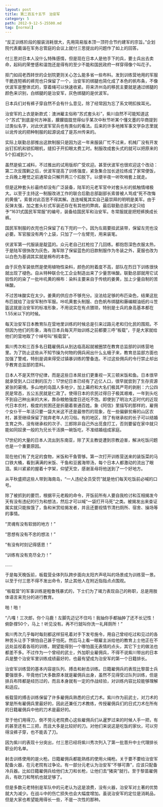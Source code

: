 ```yaml
---
layout: post
title: 第二百五十五节　治安军
category: 5
path: 2012-9-12-5-25500.md
tag: [normal]
---
```


“反正训练阶段的服装消耗很大，先用简易版本顶一顶符合节约建军的宗旨。”企划院代表戴谐在军务总管庭的会议上就付三思提出的问题作了如上的回答。

付三思对日本人没什么特殊感情，但是现在日本人是他手下的兵，要士兵出去卖命，起码的荣誉感和温饱还是得有的至少不能和国民政府一样穿得像个叫花子。

抠门如阎老西转世的企划院更则关心怎么能多省一些布料。发到训练营地用的军服干脆连短裤的裤兜也只保留了一个，治安军的绑腿也简化成了本色的帆布条，不像伏波军是整体式的，穿着绳可以快速收紧。将来济州岛的移民主要就是通过绑腿的颜色来识别，白绑腿的是治安军，灰色绑腿的是伏波军。

日本兵们对有裤子穿自然不会有什么意见，除了经常因为忘了系文明扣挨耳光。

治安军的上衣是新款式：澳洲雇主俗称“苏式套头衫”，紫川自然不可能知道这个“苏式”到底是何方神圣，朦朦胧胧觉得似乎某次中秋节听某个懂文墨的华商提到过类似名字，对此伏波军官兵也有类似的看法。后来的许多地摊军事文学杂志里就以讹传讹的把种制服的起源说成了是苏州传来的。

实际上联勤总部推出这款制服只是因为这一年来服装厂忙不过来，机械厂没有开发出钉扣机和锁扣眼机，缝扣子开扣眼太费工时。制服改成套头式的就可以把原来的5个扣减到2个。

虽然是偷工减料，不过推出的试用版却广受欢迎。甚至伏波军也很欢迎这个改动：第二次反围剿之后，伏波军提高了训练强度，紧急集合加长途拉练成了家常便饭，士兵晚上睡觉之前通常会只解开两三个扣脱下。以便半夜一听吹哨套上就走。

但是这种套头衫最终却没有广泛装备，陆军的元老军官中对套头衫的抵触情绪极大。以至于主持这一制服改进工作的联合后勤总部副部长索普被人骂成“死不改悔的黄俄”。索普对此百思不得其解。连连喊冤其实自己最崇拜的明明是美军。由于反弹太强，加之套头衫式军装还存在有其他的弊病，最后联勤总部决定只给予“1631式国民军常服”的编号，装备给国民军和治安军。冬常服就是把短裤换成长裤。

国民军制服的衣兜也只保留了右下兜的一个。因为左肩要挂武装带，保留左兜也没必要。军官服没有两个上袋，只加了一个左臂兜，用来装笔。

伏波军第一代服装是靛蓝的。众元老自己扛枪拉了几回练。都抱怨深色衣服太热，于是陆军很快改为灰色，海军除了保留蓝色的旧款制服作为冬装之外，夏服也改为以白色为基调其实就是棉布的本色。

由于灰色军装依然是使用植物性染料，颜色的附着度不高，部队在烈日下训练很快就出现了褪色。自从特种联合化工企业制造出来了少量苦味酸。联勤总部就用它试验性的的染了一批咔叽黄的棉布：染料主要来自于传统的姜黄，加上少量自制的苦味酸。

不过苦味酸实在太少。姜黄的供应亦不够充分。没法给足够的布匹染色，结果这批布匹就给了治安军制作军服。咔叽黄套头制服、白色帆布绑腿和藤编糊油纸的斗笠盔这就是治安军的标准形象，不用说实在有点猥琐，特别是士兵的身高基本都在1.55米以下的时候。

每天治安军日本教育队在营地里训练的时候总是引来过路元老和归化民的围观。不但因为他们的形象，海有日本兵每天开始训练之前都要三呼“板载”，于是大家就给他们的营地取了个绰号叫“板载营”。

紫川秀次和三百多名日籍雇佣兵从到达临高起就被圈禁在教育总监部的训练营地里。为了防止这些从不知节操为何物的佣兵闹出什么幺蛾子来，教育总监部方面也加强了警戒，特别是调来得受过镇暴训练的警备连。不过这些佣兵的令行禁止却出乎教育总监部的意料。

日本人不是天然守纪律，而是这些日本屌丝们更重视一天三顿米饭和鱼。日本很早就承受到人口过剩的压力：17世纪日本已经有了近亿人口，很早就尝到了生存资源紧张的窘境。多山地的岛国人多地少，加上幕府和大名们极其严苛的剥削：六公四民是常态，五公五民就是仁政了。使得日本的农民过得日子极其艰难，一年到头吃不到自己种出来的大米，靠杂粮勉强度日还吃不饱。即使到了明治大正时代的近现代日本农村，极度的贫困还是折磨着普通百姓。象《阿信》里描写的那样的，雇佣个女仆干一年活只要一袋大米这不还是最惨烈的现象，在一些偏僻贫瘠的山区农村，甚至继续保留了抛弃老年人的习俗。有的地区，除了有继承权的长子可以结婚生育之外，没有继承权的次子、三郎除非自己外出觅食打工，否则要留在家中就只能如同奴隶一般的为兄长干活换一碗饭吃，不准结婚组成家庭。

17世纪的大量的日本人流出到东南亚，除了天主教徒遭到宗教迫害，解决吃饭问题也是一个重要原因。

现在他们有了充足的食物，米饭和干鱼管够。第一次打开训练营送来的装饭菜的马口铁大桶，看到满满的米饭、干鱼和豆酱海带汤，每个日本人都激动的流出了眼泪。紫川紧紧的握着十字架，仰望天空，感谢圣母将他送到了一个好地方。

从平秋盛把这些人带到海南岛，“一人违纪全员受罚”就是他们每天吃饭前必喊的口号。

除了被抓到的要罚，根据平元老殿的命令，开饭前所有人要自我检讨和互相揭发今天有没有违纪的行为和想法，然后才可以喊“一袋打开马死”之类。被揭发出来查证属实就只能挨饿了，鱼和米赏给揭发者，并且还要视情节清扫厕所、宿舍、操场等的事情。

“灵魂有没有软弱的地方！”

“思想有没有不忠的想法！”

“有没有时刻记得感恩！”

“训练有没有克尽全力！”

……

于是每天晚饭前，板载营全体列队跨步面向太阳齐声吼叫的场景成为训练营一景。以至于付三思不得不发出命令，禁止其他人在附近指指点点围观。

“板载营”的军事训练是粗鲁残暴式的，下士们为了竭力表现自己的称职，总是用肢体语言来充分的进行教育。

啪！啪！

“八嘎！三次郎，你个马鹿！左脚先迈记不住吗！我抽你手都抽肿了还不长记性！俯卧撑50个，马上！听见没有。再不行就叫你洗一礼拜厕所！”

紫川秀次几乎每时每刻都这样狂吼着对手下发号施令，用自己曾经吃过和见过的各种苦头让手下惧怕自己甚于怕死。然后马上看一眼雇主派给他的教育上士他正在不远处监视着各班的训练，期望能得到一个哪怕面无表情的点头，其它下士的做法也都差不多。不过作为一个曾经的武士，外加职业雇佣兵，不得不说紫川带出的日本兵是整个治安军里训练成绩最好的，也最有望成为治安军的第一个日籍排长。

治安军训练营的基本内容是队列、搏击和射击训练。日籍雇佣兵的表现比黎苗士兵要强很多，毕竟他们大多数原本就是雇佣兵出身，虽然不见得受过队列训练，但是排兵布阵都是经历过的，而且本身就有一定的作战经验，对训练内容比较能够理解和适应。

板载营的搏击训练保留了许多雇佣兵熟悉的日式刀术。紫川作为前武士，对刀术的掌是所有雇佣兵里最好的，因此还兼任刀术教练，传授雇佣兵们的日式刀术在所有的日籍雇佣兵中他的刀术是最好的。

至于他们用得刀，倒不劳元老院费心这些雇佣兵们从暹罗过来的时候人手一把，有的甚至还有二三把，而且大多是比较好的刀。对他们来说这是吃饭的家伙，可以穷得没裤子穿，也不能丢了刀。

因为紫川的表现十分突出，付三思已经将紫川秀次列入了第一批晋升中士代理排长职业的名单。

射击训练使用的是火枪。日籍雇佣兵都能熟练的使用火绳枪。关于要不要给治安军配备火器，在元老院有过争论。有一部分元老认为治安军“不够可靠”，应该只配备冷兵器。比如日籍雇佣兵给他们太刀和长枪，让他们去“猪突”就行。至于黎苗雇佣兵，有砍刀和弩机也就足够了。

但是多数元老特别是军队中的元老认为这是浪费，没有火器，治安军对土著的优势就大为减少。在战斗中的伤亡损失也会大幅度增加。虽说治安军的定位是消耗品，但是大家也希望能用得长一些，不是一次性的那种。